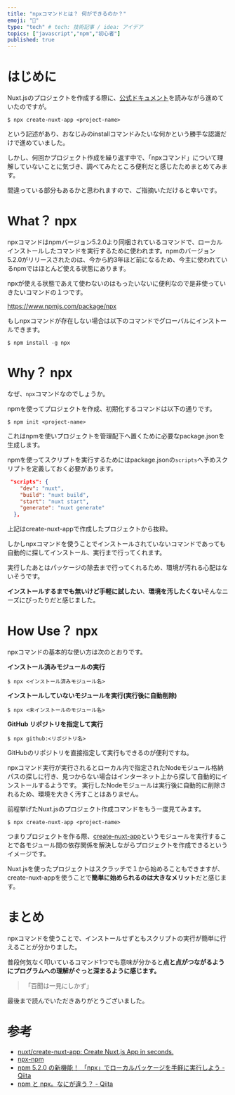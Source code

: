 ```yaml
---
title: "npxコマンドとは？ 何ができるのか？"
emoji: "💬"
type: "tech" # tech: 技術記事 / idea: アイデア
topics: ["javascript","npm","初心者"]
published: true
---
```


# はじめに

Nuxt.jsのプロジェクトを作成する際に、[公式ドキュメント](https://ja.nuxtjs.org/docs/2.x/get-started/installation/)を読みながら進めていたのですが。

```shell
$ npx create-nuxt-app <project-name>
```

という記述があり、おなじみのinstallコマンドみたいな何かという勝手な認識だけで進めていました。

しかし、何回かプロジェクト作成を繰り返す中で、「npxコマンド」について理解していないことに気づき、調べてみたところ便利だと感じたためまとめてみます。

間違っている部分もあるかと思われますので、ご指摘いただけると幸いです。

# What？ npx

npxコマンドはnpmバージョン5.2.0より同梱されているコマンドで、ローカルインストールしたコマンドを実行するために使われます。npmのバージョン5.2.0がリリースされたのは、今から約3年ほど前になるため、今主に使われているnpmではほとんど使える状態にあります。

npxが使える状態であえて使わないのはもったいないに便利なので是非使っていきたいコマンドの１つです。

https://www.npmjs.com/package/npx

もしnpxコマンドが存在しない場合は以下のコマンドでグローバルにインストールできます。

```shell
$ npm install -g npx
```

# Why？ npx

なぜ、`npx`コマンドなのでしょうか。

npmを使ってプロジェクトを作成、初期化するコマンドは以下の通りです。

```shell
$ npm init <project-name>
```

これはnpmを使いプロジェクトを管理配下へ置くために必要なpackage.jsonを生成します。

npmを使ってスクリプトを実行するためにはpackage.jsonの`scripts`へ予めスクリプトを定義しておく必要があります。

```json
 "scripts": {
    "dev": "nuxt",
    "build": "nuxt build",
    "start": "nuxt start",
    "generate": "nuxt generate"
  },
```

上記はcreate-nuxt-appで作成したプロジェクトから抜粋。

しかしnpxコマンドを使うことでインストールされていないコマンドであっても自動的に探してインストール、実行まで行ってくれます。

実行したあとはパッケージの除去まで行ってくれるため、環境が汚れる心配はないそうです。

**インストールするまでも無いけど手軽に試したい**、**環境を汚したくない**そんなニーズにぴったりだと感じました。

# How Use？ npx

npxコマンドの基本的な使い方は次のとおりです。

**インストール済みモジュールの実行**

```shell
$ npx <インストール済みモジュール名>
```

**インストールしていないモジュールを実行(実行後に自動削除)**

```shell
$ npx <未インストールのモジュール名>
```

**GitHub リポジトリを指定して実行**

```shell
$ npx github:<リポジトリ名>
```

GitHubのリポジトリを直接指定して実行もできるのが便利ですね。

npxコマンド実行が実行されるとローカル内で指定されたNodeモジュール格納パスの探しに行き、見つからない場合はインターネット上から探して自動的にインストールするようです。
実行したNodeモジュールは実行後に自動的に削除されるため、環境を大きく汚すことはありません。

前程挙げたNuxt.jsのプロジェクト作成コマンドをもう一度見てみます。

```shell
$ npx create-nuxt-app <project-name>
```

つまりプロジェクトを作る際、[create-nuxt-app](https://github.com/nuxt/create-nuxt-app)というモジュールを実行することで各モジュール間の依存関係を解決しながらプロジェクトを作成できるというイメージです。

Nuxt.jsを使ったプロジェクトはスクラッチで１から始めることもできますが、create-nuxt-appを使うことで**簡単に始められるのは大きなメリット**だと感じます。

# まとめ

npxコマンドを使うことで、インストールせずともスクリプトの実行が簡単に行えることが分かりました。

普段何気なく叩いているコマンド1つでも意味が分かると**点と点がつながるようにプログラムへの理解がぐっと深まるように感じます。**

>「百聞は一見にしかず」

最後まで読んでいただきありがとうございました。

# 参考

- [nuxt/create-nuxt-app: Create Nuxt.js App in seconds.](https://github.com/nuxt/create-nuxt-app)
- [npx-npm](https://www.npmjs.com/package/npx)
- [npm 5.2.0 の新機能！ 「npx」でローカルパッケージを手軽に実行しよう - Qiita](https://qiita.com/tonkotsuboy_com/items/8227f5993769c3df533d#comments)
- [npm と npx。なにが違う？ - Qiita](https://qiita.com/sivertigo/items/622550c5d8ec991e59a6)